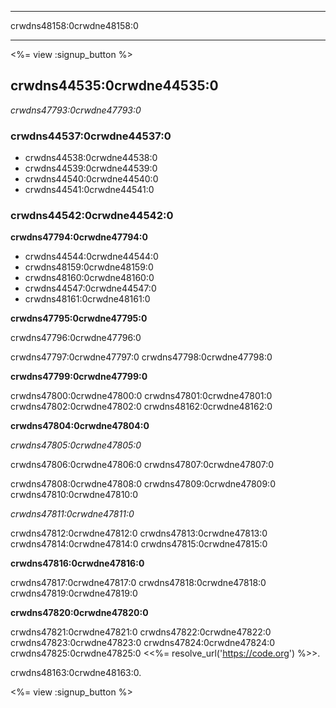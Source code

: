 * * *

crwdns48158:0crwdne48158:0

* * *

<%= view :signup_button %>

## crwdns44535:0crwdne44535:0

*crwdns47793:0crwdne47793:0*

### crwdns44537:0crwdne44537:0

  * crwdns44538:0crwdne44538:0
  * crwdns44539:0crwdne44539:0
  * crwdns44540:0crwdne44540:0
  * crwdns44541:0crwdne44541:0

### crwdns44542:0crwdne44542:0

**crwdns47794:0crwdne47794:0**

  * crwdns44544:0crwdne44544:0
  * crwdns48159:0crwdne48159:0
  * crwdns48160:0crwdne48160:0
  * crwdns44547:0crwdne44547:0
  * crwdns48161:0crwdne48161:0

**crwdns47795:0crwdne47795:0**

crwdns47796:0crwdne47796:0

crwdns47797:0crwdne47797:0 crwdns47798:0crwdne47798:0

**crwdns47799:0crwdne47799:0**

crwdns47800:0crwdne47800:0 crwdns47801:0crwdne47801:0 crwdns47802:0crwdne47802:0 crwdns48162:0crwdne48162:0

**crwdns47804:0crwdne47804:0**

*crwdns47805:0crwdne47805:0*

crwdns47806:0crwdne47806:0 crwdns47807:0crwdne47807:0

crwdns47808:0crwdne47808:0 crwdns47809:0crwdne47809:0 crwdns47810:0crwdne47810:0

*crwdns47811:0crwdne47811:0*

crwdns47812:0crwdne47812:0 crwdns47813:0crwdne47813:0 crwdns47814:0crwdne47814:0 crwdns47815:0crwdne47815:0

**crwdns47816:0crwdne47816:0**

crwdns47817:0crwdne47817:0 crwdns47818:0crwdne47818:0 crwdns47819:0crwdne47819:0

**crwdns47820:0crwdne47820:0**

crwdns47821:0crwdne47821:0 crwdns47822:0crwdne47822:0 crwdns47823:0crwdne47823:0 crwdns47824:0crwdne47824:0 crwdns47825:0crwdne47825:0 <<%= resolve_url('https://code.org') %>>.

  
crwdns48163:0crwdne48163:0.

<%= view :signup_button %>